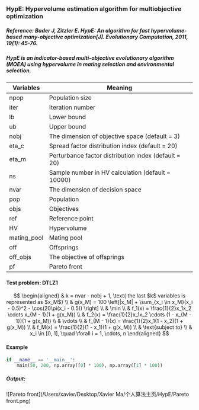 ### HypE: Hypervolume estimation algorithm for multiobjective optimization

##### Reference: Bader J, Zitzler E. HypE: An algorithm for fast hypervolume-based many-objective optimization[J]. Evolutionary Computation, 2011, 19(1): 45-76.

##### HypE is an indicator-based multi-objective evolutionary algorithm (MOEA) using hypervolume in mating selection and environmental selection.

| Variables   | Meaning                                              |
| ----------- | ---------------------------------------------------- |
| npop        | Population size                                      |
| iter        | Iteration number                                     |
| lb          | Lower bound                                          |
| ub          | Upper bound                                          |
| nobj        | The dimension of objective space (default = 3)       |
| eta_c       | Spread factor distribution index (default = 20)      |
| eta_m       | Perturbance factor distribution index (default = 20) |
| ns          | Sample number in HV calculation (default = 10000)    |
| nvar        | The dimension of decision space                      |
| pop         | Population                                           |
| objs        | Objectives                                           |
| ref         | Reference point                                      |
| HV          | Hypervolume                                          |
| mating_pool | Mating pool                                          |
| off         | Offsprings                                           |
| off_objs    | The objective of offsprings                          |
| pf          | Pareto front                                         |

#### Test problem: DTLZ1

$$
\begin{aligned}
	& k = nvar - nobj + 1, \text{ the last $k$ variables is represented as $x_M$} \\
	& g(x_M) = 100 \left[|x_M| + \sum_{x_i \in x_M}(x_i - 0.5)^2 - \cos(20\pi(x_i - 0.5)) \right] \\
	& \min \\
	& f_1(x) = \frac{1}{2}x_1x_2 \cdots x_{M - 1}(1 + g(x_M)) \\
	& f_2(x) = \frac{1}{2}x_1x_2 \cdots (1 - x_{M - 1})(1 + g(x_M)) \\
	& \vdots \\
	& f_{M - 1}(x) = \frac{1}{2}x_1(1 - x_2)(1 + g(x_M)) \\
	& f_M(x) = \frac{1}{2}(1 - x_1)(1 + g(x_M)) \\
	& \text{subject to} \\
	& x_i \in [0, 1], \quad \forall i = 1, \cdots, n
\end{aligned}
$$



#### Example

```python
if __name__ == '__main__':
    main(50, 200, np.array([0] * 100), np.array([1] * 100))
```

##### Output:

![Pareto front](/Users/xavier/Desktop/Xavier Ma/个人算法主页/HypE/Pareto front.png)



